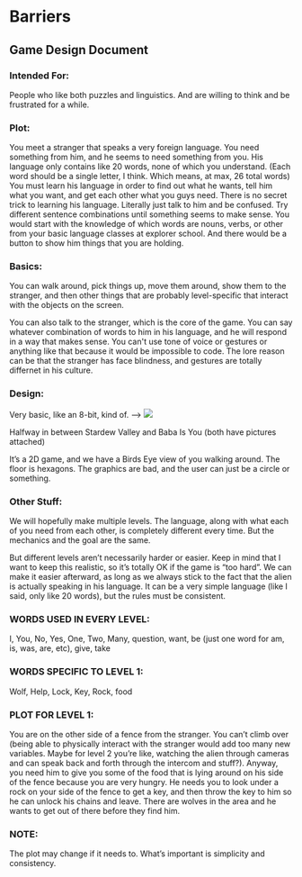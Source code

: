 # Barriers
## Game Design Document

### Intended For:
People who like both puzzles and linguistics. And are willing to think and be frustrated for a while.

### Plot:
You meet a stranger that speaks a very foreign language. You need something from him, and he seems to need something from you. His language only contains like 20 words, none of which you understand. (Each word should be a single letter, I think. Which means, at max, 26 total words) You must learn his language in order to find out what he wants, tell him what you want, and get each other what you guys need. There is no secret trick to learning his language. Literally just talk to him and be confused. Try different sentence combinations until something seems to make sense. You would start with the knowledge of which words are nouns, verbs, or other from your basic language classes at explorer school. And there would be a button to show him things that you are holding.


### Basics:
You can walk around, pick things up, move them around, show them to the stranger, and then other things that are probably level-specific that interact with the objects on the screen.

You can also talk to the stranger, which is the core of the game. You can say whatever combination of words to him in his language, and he will respond in a way that makes sense. You can't use tone of voice or gestures or anything like that because it would be impossible to code. The lore reason can be that the stranger has face blindness, and gestures are totally differnet in his culture.

### Design:
Very basic, like an 8-bit, kind of. --> ![](https://github.com/sozalpasan1/The-Alien/blob/main/image1.png)

Halfway in between Stardew Valley and Baba Is You (both have pictures attached)

It’s a 2D game, and we have a Birds Eye view of you walking around. The floor is hexagons. The graphics are bad, and the user can just be a circle or something.

### Other Stuff:
We will hopefully make multiple levels. The language, along with what each of you need from each other, is completely different every time. But the mechanics and the goal are the same.

But different levels aren’t necessarily harder or easier. Keep in mind that I want to keep this realistic, so it’s totally OK if the game is “too hard”. We can make it easier afterward, as long as we always stick to the fact that the alien is actually speaking in his language. It can be a very simple language (like I said, only like 20 words), but the rules must be consistent. 



### WORDS USED IN EVERY LEVEL:
I, You, No, Yes, One, Two, Many, question, want, be (just one word for am, is, was, are, etc), give, take


### WORDS SPECIFIC TO LEVEL 1:
Wolf, Help, Lock, Key, Rock, food


### PLOT FOR LEVEL 1:
You are on the other side of a fence from the stranger. You can’t climb over (being able to physically interact with the stranger would add too many new variables. Maybe for level 2 you’re like, watching the alien through cameras and can speak back and forth through the intercom and stuff?). Anyway, you need him to give you some of the food that is lying around on his side of the fence because you are very hungry. He needs you to look under a rock on your side of the fence to get a key, and then throw the key to him so he can unlock his chains and leave. There are wolves in the area and he wants to get out of there before they find him.



### NOTE:
The plot may change if it needs to. What’s important is simplicity and consistency.